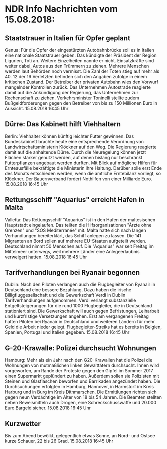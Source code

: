 # NDR Info Nachrichten vom 15.08.2018:


## Staatstrauer in Italien für Opfer geplant
Genua: Für die Opfer der eingestürzten Autobahnbrücke soll es in Italien eine nationale Staatstrauer geben. Das kündigte der Präsident der Region Ligurien, Toti an. Weitere Einzelheiten nannte er nicht. Einsatzkräfte sind weiter dabei, Autos aus den Trümmern zu ziehen. Mehrere Menschen werden laut Behörden noch vermisst. Die Zahl der Toten stieg auf mehr als 40. 12 der 16 Verletzten befinden sich den Angaben zufolge in einem kritischen Zustand. Der Betreiber der privaten Autobahn wies den Vorwurf mangelnder Kontrollen zurück. Das Unternehmen Autostrade reagierte damit auf die Ankündigung der Regierung, das Unternehmen zur Rechenschaft zu ziehen. Verkehrsminister Toninelli stellte zudem Bußgeldforderungen gegen den Betreiber von bis zu 150 Millionen Euro in Aussicht. 15.08.2018 16:45 Uhr 

## Dürre: Das Kabinett hilft Viehhaltern
Berlin: Viehhalter können künftig leichter Futter gewinnen. Das Bundeskabinett brachte heute eine entsprechende Verordnung von Landwirtschaftsministerin Klöckner auf den Weg. Die Regierung reagierte damit auf die anhaltende Dürre. Durch die Neuregelung können jetzt Flächen stärker genutzt werden, auf denen bislang nur beschränkt Futterpflanzen angebaut werden durften. Mit Blick auf mögliche Hilfen für Ernteausfälle bekräftigte die Ministerin ihre Haltung. Darüber solle erst Ende des Monats entschieden werden, wenn die amtliche Erntebilanz vorliegt, so Klöckner. Der Bauernverband fordert Nothilfen von einer Milliarde Euro. 15.08.2018 16:45 Uhr 

## Rettungsschiff "Aquarius" erreicht Hafen in Malta
Valletta:   Das Rettungsschiff "Aquarius" ist in den Hafen der maltesischen Hauptstadt eingelaufen. Das teilten die Hilfsorganisationen "Ärzte ohne Grenzen" und "SOS Mediterranée" mit. Malta hatte sich nach langen Verhandlungen bereiterklärt, das Schiff anlegen zu lassen. Die 141 Migranten an Bord sollen auf mehrere EU-Staaten aufgeteilt werden. Deutschland nimmt 50 Menschen auf. Die "Aquarius" war seit Freitag im Mittelmeer unterwegs, weil mehrere Länder eine Anlegeerlaubnis verweigert hatten. 15.08.2018 16:45 Uhr 

## Tarifverhandlungen bei Ryanair begonnen
Dublin: Nach den Piloten verlangen auch die Flugbegleiter von Ryanair in Deutschland eine bessere Bezahlung. Dazu haben die irische Billigfluggesellschaft und die Gewerkschaft Verdi in Dublin Tarifverhandlungen aufgenommen. Verdi verlangt substanzielle Entgeltsteigerungen für die rund 1000 Flugbegleiter, die in Deutschland stationiert sind. Die Gewerkschaft will auch gegen Befristungen, Leiharbeit und kurzfristige Versetzungen angehen. Erst am vergangenen Freitag hatten Piloten bei Ryanair in Deutschland und weiteren Ländern für mehr Geld die Arbeit nieder gelegt. Flugbegleiter-Streiks hat es bereits in Belgien, Spanien, Portugal und Italien gegeben. 15.08.2018 16:45 Uhr 

## G-20-Krawalle: Polizei durchsucht Wohnungen
Hamburg: Mehr als ein Jahr nach den G20-Krawallen hat die Polizei die Wohnungen von mutmaßlichen linken Gewalttätern durchsucht. Ihnen wird vorgeworfen, am Rande der Proteste gegen den Gipfel im Sommer 2017 einen Supermarkt geplündert zu haben. Außerdem sollen sie Polizisten mit Steinen und Glasflaschen beworfen und Barrikaden angezündet haben. Die Durchsuchungen erfolgten in Hamburg, Hannover, in Harmstorf im Kreis Harburg und in Burg im Kreis Dithmarschen. Die Ermittlungen richten sich gegen neun Verdächtige im Alter von 18 bis 54 Jahren. Die Beamten stellten neben Beweismitteln auch Drogen, eine Schreckschusswaffe und 20.000 Euro Bargeld sicher. 15.08.2018 16:45 Uhr 

## Kurzwetter
Bis zum Abend bewölkt, gelegentlich etwas Sonne, an Nord- und Ostsee kurze Schauer, 22 bis 26 Grad. 15.08.2018 16:45 Uhr 
